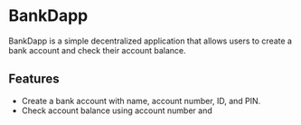 # BankDapp

BankDapp is a simple decentralized application that allows users to create a bank account and check their account balance.

## Features

- Create a bank account with name, account number, ID, and PIN.
- Check account balance using account number and 
